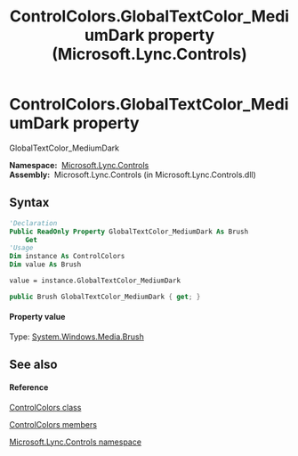 ﻿---
title: ControlColors.GlobalTextColor_MediumDark property  (Microsoft.Lync.Controls)
TOCTitle: 'GlobalTextColor_MediumDark property '
ms:assetid: P:Microsoft.Lync.Controls.ControlColors.GlobalTextColor_MediumDark_DI_3_UC_OCS14MrefLyncWPF
ms:mtpsurl: https://msdn.microsoft.com/en-us/library/microsoft.lync.controls.controlcolors.globaltextcolor_mediumdark_di_3_uc_ocs14mreflyncwpf(v=office.15)
ms:contentKeyID: 48595853
ms.date: 07/28/2014
mtps_version: v=office.15
f1_keywords:
- Microsoft.Lync.Controls.ControlColors.GlobalTextColor_MediumDark
dev_langs:
- CSharp
- JScript
- VB
- other
---

# ControlColors.GlobalTextColor\_MediumDark property

GlobalTextColor\_MediumDark

**Namespace:**  [Microsoft.Lync.Controls](microsoft-lync-controls-namespace_1.md)  
**Assembly:**  Microsoft.Lync.Controls (in Microsoft.Lync.Controls.dll)

## Syntax

``` vb
'Declaration
Public ReadOnly Property GlobalTextColor_MediumDark As Brush
    Get
'Usage
Dim instance As ControlColors
Dim value As Brush

value = instance.GlobalTextColor_MediumDark
```

``` csharp
public Brush GlobalTextColor_MediumDark { get; }
```

#### Property value

Type: [System.Windows.Media.Brush](http://msdn2.microsoft.com/en-us/library/ms634880)  

## See also

#### Reference

[ControlColors class](controlcolors-class-microsoft-lync-controls_1.md)

[ControlColors members](controlcolors-members-microsoft-lync-controls_1.md)

[Microsoft.Lync.Controls namespace](microsoft-lync-controls-namespace_1.md)

